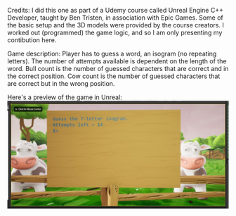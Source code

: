 Credits:
I did this one as part of a Udemy course called Unreal Engine C++ Developer, taught by Ben Tristen, in association with Epic Games. Some of the basic setup and the 3D models were provided by the course creators. I worked out (programmed) the game logic, and so I am only presenting my contibution here.

Game description:
Player has to guess a word, an isogram (no repeating letters).
The number of attempts available is dependent on the length of the word.
Bull count is the number of guessed characters that are correct and in the correct position.
Cow count is the number of guessed characters that are correct but in the wrong position.

Here's a preview of the game in Unreal:
![Game Screenshot](https://github.com/megmugur/MegsCodeGallery/blob/master/UnrealProjects/IsogramWordGame/GameScreenshot.jpg)